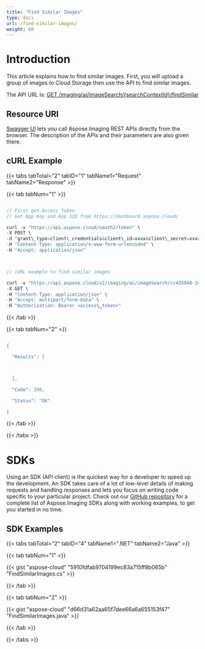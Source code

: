 ```yaml
---
title: "Find Similar Images"
type: docs
url: /find-similar-images/
weight: 60
---
```


# **Introduction**
This article explains how to find similar images. First, you will upload a group of images to Cloud Storage then use the API to find similar images.

The API URL is: [GET /imaging/ai/imageSearch/{searchContextId}/findSimilar](https://apireference.aspose.cloud/imaging/#/SearchContext/FindSimilarImages)
## **Resource URI**
[Swagger UI](https://apireference.aspose.cloud/imaging/#/SearchContext/FindSimilarImages) lets you call Aspose.Imaging REST APIs directly from the browser. The description of the APIs and their parameters are also given there.
## **cURL Example**
{{< tabs tabTotal="2" tabID="1" tabName1="Request" tabName2="Response" >}}

{{< tab tabNum="1" >}}

```java

// First get Access Token
// Get App Key and App SID from https://dashboard.aspose.cloud/

curl -v "https://api.aspose.cloud/oauth2/token" \
-X POST \
-d 'grant\_type=client\_credentials&client\_id=xxxx&client\_secret=xxxx' \
-H "Content-Type: application/x-www-form-urlencoded" \
-H "Accept: application/json"



// cURL example to find similar images

curl -v "https://api.aspose.cloud/v2/imaging/ai/imageSearch/cc435948-2dc3-4269-9299-052baa314d72/findSimilar?similarityThreshold=90.0&maxCount=5&imageId=aspose-logo.jpg" \
-X GET \
-H "Content-Type: application/json" \
-H "Accept: multipart/form-data" \
-H "Authorization: Bearer <access\_token>"

```

{{< /tab >}}

{{< tab tabNum="2" >}}

```java

{

  "Results": [



  ],

  "Code": 200,

  "Status": "OK"

}

```

{{< /tab >}}

{{< /tabs >}}
# **SDKs**
Using an SDK (API client) is the quickest way for a developer to speed up the development. An SDK takes care of a lot of low-level details of making requests and handling responses and lets you focus on writing code specific to your particular project. Check out our [GitHub repository](https://github.com/aspose-imaging-cloud) for a complete list of Aspose.Imaging SDKs along with working examples, to get you started in no time.
## **SDK Examples**
{{< tabs tabTotal="2" tabID="4" tabName1=".NET" tabName2="Java" >}}

{{< tab tabNum="1" >}}

{{< gist "aspose-cloud" "5910fdfab9704199ec83a715ff8b065b" "FindSimilarImages.cs" >}}

{{< /tab >}}

{{< tab tabNum="2" >}}

{{< gist "aspose-cloud" "d66d31a62aa65f7dee66a6a655153f47" "FindSimilarImages.java" >}}

{{< /tab >}}

{{< /tabs >}}
